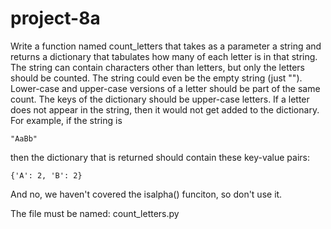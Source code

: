 # project-8a

Write a function named count_letters that takes as a parameter a string and returns a dictionary that tabulates how many of each letter is in that string.  The string can contain characters other than letters, but only the letters should be counted.  The string could even be the empty string (just "").  Lower-case and upper-case versions of a letter should be part of the same count.  The keys of the dictionary should be upper-case letters.  If a letter does not appear in the string, then it would not get added to the dictionary.  For example, if the string is
```
"AaBb"
```
then the dictionary that is returned should contain these key-value pairs:
```
{'A': 2, 'B': 2}
```

And no, we haven't covered the isalpha() funciton, so don't use it.

The file must be named: count_letters.py
